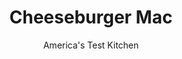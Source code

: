 ---
layout: ../../layouts/MarkdownPostLayout.astro
title: Cheeseburger Mac
author: America's Test Kitchen
pubDate: 2023-03-15
description: A perfect marriage on the stovetop.
image_url: https://res.cloudinary.com/hksqkdlah/image/upload/ar_1:1,c_fill,dpr_2.0,f_auto,fl_lossy.progressive.strip_profile,g_faces:auto,q_auto:low,w_344/SFS_CheeseburgerMacaroniAndCheese-76_rrzork
tags: ["Main Courses","Pasta","Cheese","Beef","Cookbook Collection"]
calories: 4188
protein: 40
carbohydrates: 35
fats: 
fiber: 1
ingredients: ["1 1/2 tablespoons plus 1½ cups, water, divided","1 teaspoon, table salt, divided","1 teaspoon, pepper","1/2 teaspoon, baking soda","1 pound, 85 percent lean ground beef","1 tablespoon, vegetable oil","8 ounces (2 cups), elbow macaroni","1 cup, whole milk","8 ounces, American cheese, chopped (2 cups), divided","8 ounces, sharp cheddar cheese, shredded (2 cups), divided","1/2 cup finely chopped, onion, plus extra for serving","1/4 cup finely chopped, dill pickles, plus extra for serving","2 tablespoons, ketchup","2 tablespoons, yellow mustard","1 tablespoon, Worcestershire sauce"]
serves: 6
time: "1 hour"
instructions: ["Stir 1½ tablespoons water, ½ teaspoon salt, pepper, and baking soda in medium bowl until baking soda and salt are dissolved. Add beef and mix until thoroughly combined. Let sit for 15 minutes.","Heat oil in 12-inch broiler-safe skillet over medium-high heat until just smoking. Add beef and cook, breaking up meat with wooden spoon, until well browned, 6 to 8 minutes.","Add macaroni, milk, and remaining 1½ cups water and bring to simmer. Cover; reduce heat to medium-low; and cook until macaroni is al dente, about 5 minutes, stirring halfway through cooking.","Adjust oven rack 6 inches from broiler element and heat broiler. Stir 1½ cups American cheese, 1½ cups cheddar, onion, pickles, ketchup, mustard, Worcestershire, and remaining ½ teaspoon salt into macaroni until fully combined and cheese is melted, about 2 minutes.","Off heat, sprinkle remaining ½ cup American cheese and remaining ½ cup cheddar over top of macaroni. Broil until spotty brown, about 2 minutes. Let cool for 5 minutes. Sprinkle with extra onion and pickles. Serve."]
nutrition: ["502 mg Potassium","635 mg Phosphorus","634 mg Calcium","2 mg Iron","66 mg Magnesium","892 mg Sodium","6 mg Zinc","43 g Fat","4 mg Niacin (B3)","13 g Monounsaturated","2 g Polyunsaturated","1 mg Vitamin C","1 µg Vitamin D","138 mg Cholesterol","21 g Saturated","1 g Trans","1 g Fiber","38 µg Folate (food)","5 g Sugars","5 µg Vitamin K","210 g Water","35 g Carbs","38 µg Folate equivalent (total)","40 g Protein","1 mg Vitamin E","2 µg Vitamin B12","238 µg Vitamin A","698 kcal Energy","4188 calories"]
notes: "Tossing the beef with the baking soda solution in step 1 helps keep it tender."
---
